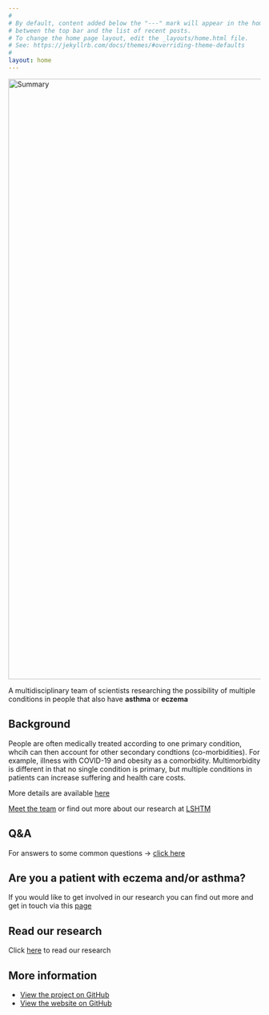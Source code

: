 ```yaml
---
#
# By default, content added below the "---" mark will appear in the home page
# between the top bar and the list of recent posts.
# To change the home page layout, edit the _layouts/home.html file.
# See: https://jekyllrb.com/docs/themes/#overriding-theme-defaults
#
layout: home
---
```

<img src="https://raw.githubusercontent.com/a-henderson91/MICAC/main/img/summary_project_v2.png" alt="Summary" width="1200" />  

A multidisciplinary team of scientists researching the possibility of multiple conditions in people that also have **asthma** or **eczema**

## Background
People are often medically treated according to one primary condition, whcih can then account for other secondary condtions (co-morbidities). For example, illness with COVID-19 and obesity as a comorbidity. Multimorbidity is different in that no single condition is primary, but multiple conditions in patients can increase suffering and health care costs.

More details are available [here](pages/summary.html)

[Meet the team](pages/team.html) or find out more about our research at [LSHTM](https://www.lshtm.ac.uk/research/centres-projects-groups/skindiseases)

## Q&A
For answers to some common questions -> [click here](pages/qanda.html)

## Are you a patient with eczema and/or asthma? 
If you would like to get involved in our research you can find out more and get in touch via this [page](https://www.peopleinresearch.org/opportunity/help-design-communicate-research-outcomes-asthma-skin-conditions/?topic=&involvement=&location=&beginner=&home=)

## Read our research
Click [here](pages/paper.html) to read our research

## More information
* [View the project on GitHub](https://github.com/a-henderson91/2020_multimorbidity)
* [View the website on GitHub](https://github.com/a-henderson91/MICAC)
